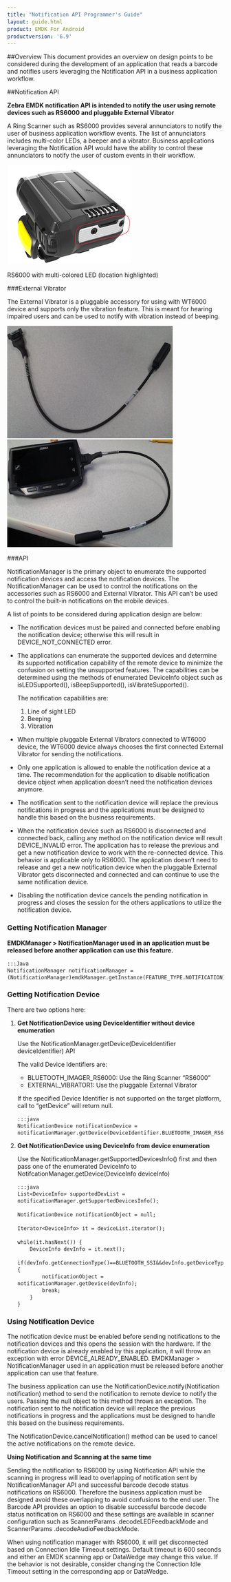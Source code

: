 ```yaml
---
title: "Notification API Programmer's Guide"
layout: guide.html
product: EMDK For Android
productversion: '6.9'
---
```


##Overview
This document provides an overview on design points to be considered during the development of an application that reads a barcode and notifies users leveraging the Notification API in a business application workflow.


##Notification API

**Zebra EMDK notification API is intended  to notify the user using remote devices such as RS6000 and pluggable External Vibrator**

A Ring Scanner such as RS6000 provides several annunciators to notify
the user of business application workflow events. The list of
annunciators includes multi-color LEDs, a beeper and a vibrator. 
Business applications leveraging the Notification API would have the ability to control these annunciators to notify the user of custom events in their workflow.

![img](../../images/notification-api/image1.png)


RS6000 with multi-colored LED (location highlighted)

###External Vibrator

The External Vibrator is a pluggable accessory for using with WT6000 device and supports only the vibration feature. This is meant for hearing impaired users and can be used to notify with vibration instead of beeping.


![img](../../images/notification-api/image2.png) ![img](../../images/notification-api/image3.png)

###API

NotificationManager is the primary object to enumerate the supported
notification devices and access the notification devices. The
NotificationManager can be used to control the notifications on the
accessories such as RS6000 and External Vibrator. This API can’t be used
to control the built-in notifications on the mobile devices.

A list of points to be considered during application design are
below:

*  The notification devices must be paired and connected before enabling the notification device; otherwise this will result in DEVICE_NOT_CONNECTED error.

* The applications can enumerate the supported devices and determine its supported notification capability of the remote device to minimize the confusion on setting the unsupported features. The capabilities can be determined using the methods of enumerated DeviceInfo object such as isLEDSupported(), isBeepSupported(), isVibrateSupported(). 

    The notification capabilities are:
	1. Line of sight LED
    2. Beeping
    3. Vibration

* When multiple pluggable External Vibrators connected to WT6000 device, the WT6000 device always chooses the first connected External Vibrator for sending the notifications.

*   Only one application is allowed to enable the notification device at a time. The recommendation for the application to disable notification device object when application doesn’t need the notification devices anymore.

*   The notification sent to the notification device will replace the previous notifications in progress and the applications must be designed to handle this based on the business requirements.

*   When the notification device such as RS6000 is disconnected and connected back, calling any method on the notification device will result DEVICE_INVALID error. The application has to release the previous and get a new notification device to work with the re-connected device. This behavior is applicable only to RS6000.  The application doesn’t need to release and get a new notification device when the pluggable External Vibrator gets disconnected and connected and can continue to use the same notification device.


*   Disabling the notification device cancels the pending notification in progress and closes the session for the others applications to utilize the notification device.


### Getting Notification Manager

 **EMDKManager > NotificationManager used in an application must be released before another application can use this feature.**

    :::Java
    NotificationManager notificationManager = (NotificationManager)emdkManager.getInstance(FEATURE_TYPE.NOTIFICATION);

### Getting Notification Device

There are two options here:

1.  **Get NotificationDevice using DeviceIdentifier without device
    enumeration**
    
    Use the NotificationManager.getDevice(DeviceIdentifier deviceIdentifier) API
    
    The valid Device Identifiers are:
    
    * BLUETOOTH_IMAGER_RS6000: Use the Ring Scanner “RS6000”
    * EXTERNAL_VIBRATOR1: Use the pluggable External Vibrator
    
    If the specified Device Identifier is not supported on the target platform, call to “getDevice” will return null.

        :::java
        NotificationDevice notificationDevice = notificationManager.getDevice(DeviceIdentifier.BLUETOOTH_IMAGER_RS6000);

2.  **Get NotificationDevice using DeviceInfo from device enumeration**

    Use the NotificationManager.getSupportedDevicesInfo() first and then pass one of the enumerated DeviceInfo to NotifcationManager.getDevice(DeviceInfo deviceInfo)

        :::java
        List<DeviceInfo> supportedDevList = notificationManager.getSupportedDevicesInfo();

        NotificationDevice notificationObject = null;

        Iterator<DeviceInfo> it = deviceList.iterator();

        while(it.hasNext()) {
            DeviceInfo devInfo = it.next();
            if(devInfo.getConnectionType()==BLUETOOTH_SSI&&devInfo.getDeviceType()==IMAGER){
                notificationObject = notificationManager.getDevice(devInfo);
                break;
            }
        }

### Using Notification Device

The notification device must be enabled before sending notifications to the notification devices and this opens the session with the hardware. If the notification device is already enabled by this application, it will throw an exception with error DEVICE_ALREADY_ENABLED. EMDKManager > NotificationManager used in an application must be released before another application can use that feature.


The business application can use the NotificationDevice.notify(Notification notification) method to send the notification to remote  device to notify the users.  Passing the null object to this method throws an exception. The notification sent to the notification device will replace the previous notifications in progress and the applications must be designed to handle this based on the business requirements.

The NotificationDevice.cancelNotification() method can be used to cancel
the active notifications on the remote device.

**Using Notification and Scanning at the same time**

Sending the notification to RS6000 by using Notification API while the
scanning in progress will lead to overlapping of notification sent by
NotificationManager API and successful barcode decode status
notifications on RS6000. Therefore the business application must be
designed avoid these overlapping to avoid confusions to the end user.
The Barcode API provides an option to disable successful barcode decode
status notification on RS6000 and these settings are available in
scanner configuration such as ScannerParams .decodeLEDFeedbackMode and
ScannerParams .decodeAudioFeedbackMode.

When using notification manager with RS6000, it will get disconnected
based on Connection Idle Timeout settings. Default timeout is 600 seconds and
either an EMDK scanning app or DataWedge may change this value. If the
behavior is not desirable, consider changing the Connection Idle Timeout
setting in the corresponding app or DataWedge.


